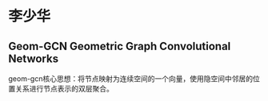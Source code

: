 # 李少华
## Geom-GCN Geometric Graph Convolutional Networks
geom-gcn核心思想：将节点映射为连续空间的一个向量，使用隐空间中邻居的位置关系进行节点表示的双层聚合。